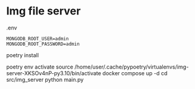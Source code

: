 # Img file server
.env
```.env
MONGODB_ROOT_USER=admin
MONGODB_ROOT_PASSWORD=admin
```

poetry install

poetry env activate
source /home/user/.cache/pypoetry/virtualenvs/img-server-XKSOv4nP-py3.10/bin/activate
docker compose up -d
cd src/img_server
python main.py